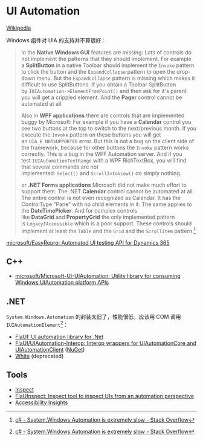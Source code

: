 # UI Automation
[Wikipedia](https://en.wikipedia.org/wiki/Microsoft_UI_Automation)

Windows 组件对 UIA 的支持并不算很好：

> In the **Native Windows GUI** features are missing: Lots of controls do not implement the patterns that they should implement. For example a **SplitButton** in a native Toolbar should implement the `Invoke` pattern to click the button and the `ExpandCollapse` pattern to open the drop-down menu. But the `ExpandCollapse` pattern is missing which makes it difficult to use SplitButtons. If you obtain a Toolbar SplitButton by `IUIAutomation->ElementFromPoint()` and then ask for it's parent you will get a crippled element. And the **Pager** control cannot be automated at all.
>
> Also in **WPF applications** there are controls that are implemented buggy by Microsoft: For example if you have a **Calendar** control you see two buttons at the top to switch to the next/previous month. If you execute the `Invoke` pattern on these buttons you will get an `UIA_E_NOTSUPPORTED` error. But this is not a bug on the client side of the framework, because for other buttons the `Invoke` pattern works correctly. This is a bug in the WPF Automation server. And if you test `IUIAutomationTextRange` with a WPF RichTextBox, you will find that several commands are not implemented: `Select()` and `ScrollIntoView()` do simply nothing.
> 
> or **.NET Forms applications** Microsoft did not make much effort to support them. The .NET **Calendar** control cannot be automated at all. The entire control is not even recognized as Calendar. It has the ControlType "Pane" with no child elements in it. The same applies to the **DateTimePicker**. And for complex controls like **DataGrid** and **PropertyGrid** the only implemented pattern is `LegacyIAccessible` which is a poor support. These controls should implement at least the `Table` and the `Grid` and the `ScrollItem` pattern.[^net-sys]

[microsoft/EasyRepro: Automated UI testing API for Dynamics 365](https://github.com/microsoft/EasyRepro)

## C++
- [microsoft/Microsoft-UI-UIAutomation: Utility library for consuming Windows UIAutomation platform APIs](https://github.com/microsoft/Microsoft-UI-UIAutomation)

## .NET
`System.Windows.Automation` 的封装太旧了，性能很低，应该用 COM 调用 `IUIAutomationElement`[^net-sys]：
- [FlaUI: UI automation library for .Net](https://github.com/FlaUI/FlaUI)
- [FlaUI/UIAutomation-Interop: Interop wrappers for UIAutomationCore and UIAutomationClient](https://github.com/FlaUI/UIAutomation-Interop) ([NuGet](https://www.nuget.org/packages/Interop.UIAutomationClient))
- [White](https://github.com/TestStack/White) (deprecated)

## Tools
- [Inspect](https://learn.microsoft.com/en-us/windows/win32/winauto/inspect-objects)
- [FlaUInspect: Inspect tool to inspect UIs from an automation perspective](https://github.com/FlaUI/FlaUInspect)
- [Accessibility Insights](https://accessibilityinsights.io/)


[^net-sys]: [c# - System.Windows.Automation is extremely slow - Stack Overflow](https://stackoverflow.com/questions/41768046/system-windows-automation-is-extremely-slow)